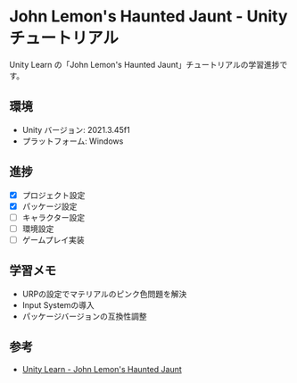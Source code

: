# John Lemon's Haunted Jaunt - Unity チュートリアル

Unity Learn の「John Lemon's Haunted Jaunt」チュートリアルの学習進捗です。

## 環境
- Unity バージョン: 2021.3.45f1
- プラットフォーム: Windows

## 進捗
- [x] プロジェクト設定
- [x] パッケージ設定
- [ ] キャラクター設定
- [ ] 環境設定
- [ ] ゲームプレイ実装

## 学習メモ
- URPの設定でマテリアルのピンク色問題を解決
- Input Systemの導入
- パッケージバージョンの互換性調整

## 参考
- [Unity Learn - John Lemon's Haunted Jaunt](https://learn.unity.com/)
